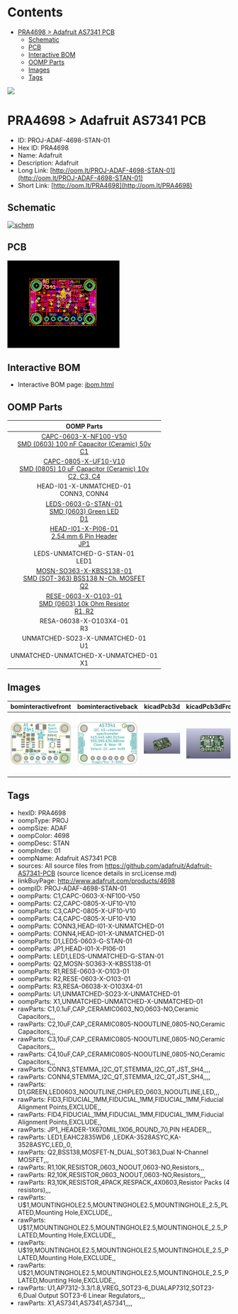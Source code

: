 



Contents
========

* [PRA4698 > Adafruit AS7341 PCB](#pra4698--adafruit-as7341-pcb)
	* [Schematic](#schematic)
	* [PCB](#pcb)
	* [Interactive BOM](#interactive-bom)
	* [OOMP Parts](#oomp-parts)
	* [Images](#images)
	* [Tags](#tags)
  
![][im]
# PRA4698 > Adafruit AS7341 PCB

- ID: PROJ-ADAF-4698-STAN-01
- Hex ID: PRA4698
- Name: Adafruit
- Description: Adafruit
- Long Link: [http://oom.lt/PROJ-ADAF-4698-STAN-01](http://oom.lt/PROJ-ADAF-4698-STAN-01)
- Short Link: [http://oom.lt/PRA4698](http://oom.lt/PRA4698)

## Schematic
  
[![schem](eagleSchemImage.png)](eagleSchemImage.png)
## PCB
  
[![pcb](eagleImage.png)](eagleImage.png)
## Interactive BOM

- Interactive BOM page: [ibom.html](https://htmlpreview.github.io/?https://github.com/oomlout/oomlout_OOMP_projects/blob/main/PROJ-ADAF-4698-STAN-01/kicad/bom/ibom.html)

## OOMP Parts
  

|OOMP Parts|
| :---: |
|[CAPC-0603-X-NF100-V50<br> SMD (0603) 100 nF Capacitor (Ceramic) 50v<br> C1](https://github.com/oomlout/oomlout_OOMP_parts/tree/main/CAPC-0603-X-NF100-V50/)|
|[CAPC-0805-X-UF10-V10<br> SMD (0805) 10 uF Capacitor (Ceramic) 10v<br> C2, C3, C4](https://github.com/oomlout/oomlout_OOMP_parts/tree/main/CAPC-0805-X-UF10-V10/)|
|HEAD-I01-X-UNMATCHED-01<BR>CONN3, CONN4|
|[LEDS-0603-G-STAN-01<br> SMD (0603) Green LED<br> D1](https://github.com/oomlout/oomlout_OOMP_parts/tree/main/LEDS-0603-G-STAN-01/)|
|[HEAD-I01-X-PI06-01<br> 2.54 mm 6 Pin Header<br> JP1](https://github.com/oomlout/oomlout_OOMP_parts/tree/main/HEAD-I01-X-PI06-01/)|
|LEDS-UNMATCHED-G-STAN-01<BR>LED1|
|[MOSN-SO363-X-KBSS138-01<br> SMD (SOT-363) BSS138 N-Ch. MOSFET<br> Q2](https://github.com/oomlout/oomlout_OOMP_parts/tree/main/MOSN-SO363-X-KBSS138-01/)|
|[RESE-0603-X-O103-01<br> SMD (0603) 10k Ohm Resistor<br> R1, R2](https://github.com/oomlout/oomlout_OOMP_parts/tree/main/RESE-0603-X-O103-01/)|
|RESA-06038-X-O103X4-01<BR>R3|
|UNMATCHED-SO23-X-UNMATCHED-01<BR>U1|
|UNMATCHED-UNMATCHED-X-UNMATCHED-01<BR>X1|

## Images
  
  

|bominteractivefront|bominteractiveback|kicadPcb3d|kicadPcb3dFront|kicadPcb3dBack|eagleImage|eagleSchemImage|
| :---: | :---: | :---: | :---: | :---: | :---: | :---: |
|[![bominteractivefront](bomFront_140.png)](bomFront.png)|[![bominteractiveback](bomBack_140.png)](bomBack.png)|[![kicadPcb3d](kicadPcb3d_140.png)](kicadPcb3d.png)|[![kicadPcb3dFront](kicadPcb3dFront_140.png)](kicadPcb3dFront.png)|[![kicadPcb3dBack](kicadPcb3dBack_140.png)](kicadPcb3dBack.png)|[![eagleImage](eagleImage_140.png)](eagleImage.png)|[![eagleSchemImage](eagleSchemImage_140.png)](eagleSchemImage.png)|

## Tags

- hexID: PRA4698
- oompType: PROJ
- oompSize: ADAF
- oompColor: 4698
- oompDesc: STAN
- oompIndex: 01
- oompName: Adafruit AS7341 PCB
- sources: All source files from https://github.com/adafruit/Adafruit-AS7341-PCB (source licence details in srcLicense.md)
- linkBuyPage: http://www.adafruit.com/products/4698
- oompID: PROJ-ADAF-4698-STAN-01
- oompParts: C1,CAPC-0603-X-NF100-V50
- oompParts: C2,CAPC-0805-X-UF10-V10
- oompParts: C3,CAPC-0805-X-UF10-V10
- oompParts: C4,CAPC-0805-X-UF10-V10
- oompParts: CONN3,HEAD-I01-X-UNMATCHED-01
- oompParts: CONN4,HEAD-I01-X-UNMATCHED-01
- oompParts: D1,LEDS-0603-G-STAN-01
- oompParts: JP1,HEAD-I01-X-PI06-01
- oompParts: LED1,LEDS-UNMATCHED-G-STAN-01
- oompParts: Q2,MOSN-SO363-X-KBSS138-01
- oompParts: R1,RESE-0603-X-O103-01
- oompParts: R2,RESE-0603-X-O103-01
- oompParts: R3,RESA-06038-X-O103X4-01
- oompParts: U1,UNMATCHED-SO23-X-UNMATCHED-01
- oompParts: X1,UNMATCHED-UNMATCHED-X-UNMATCHED-01
- rawParts: C1,0.1uF,CAP_CERAMIC0603_NO,0603-NO,Ceramic Capacitors,,,
- rawParts: C2,10uF,CAP_CERAMIC0805-NOOUTLINE,0805-NO,Ceramic Capacitors,,,
- rawParts: C3,10uF,CAP_CERAMIC0805-NOOUTLINE,0805-NO,Ceramic Capacitors,,,
- rawParts: C4,10uF,CAP_CERAMIC0805-NOOUTLINE,0805-NO,Ceramic Capacitors,,,
- rawParts: CONN3,STEMMA_I2C_QT,STEMMA_I2C_QT,JST_SH4,,,,
- rawParts: CONN4,STEMMA_I2C_QT,STEMMA_I2C_QT,JST_SH4,,,,
- rawParts: D1,GREEN,LED0603_NOOUTLINE,CHIPLED_0603_NOOUTLINE,LED,,,
- rawParts: FID3,FIDUCIAL_1MM,FIDUCIAL_1MM,FIDUCIAL_1MM,Fiducial Alignment Points,EXCLUDE,,
- rawParts: FID4,FIDUCIAL_1MM,FIDUCIAL_1MM,FIDUCIAL_1MM,Fiducial Alignment Points,EXCLUDE,,
- rawParts: JP1,,HEADER-1X670MIL,1X06_ROUND_70,PIN HEADER,,,
- rawParts: LED1,EAHC2835WD6  ,LEDKA-3528ASYC,KA-3528ASYC,LED,,0,
- rawParts: Q2,BSS138,MOSFET-N_DUAL,SOT363,Dual N-Channel MOSFET,,,
- rawParts: R1,10K,RESISTOR_0603_NOOUT,0603-NO,Resistors,,,
- rawParts: R2,10K,RESISTOR_0603_NOOUT,0603-NO,Resistors,,,
- rawParts: R3,10K,RESISTOR_4PACK,RESPACK_4X0603,Resistor Packs (4 resistors),,,
- rawParts: U$1,MOUNTINGHOLE2.5,MOUNTINGHOLE2.5,MOUNTINGHOLE_2.5_PLATED,Mounting Hole,EXCLUDE,,
- rawParts: U$17,MOUNTINGHOLE2.5,MOUNTINGHOLE2.5,MOUNTINGHOLE_2.5_PLATED,Mounting Hole,EXCLUDE,,
- rawParts: U$19,MOUNTINGHOLE2.5,MOUNTINGHOLE2.5,MOUNTINGHOLE_2.5_PLATED,Mounting Hole,EXCLUDE,,
- rawParts: U$21,MOUNTINGHOLE2.5,MOUNTINGHOLE2.5,MOUNTINGHOLE_2.5_PLATED,Mounting Hole,EXCLUDE,,
- rawParts: U1,AP7312-3.3/1.8,VREG_SOT23-6_DUALAP7312,SOT23-6,Dual Output SOT23-6 Linear Regulators,,,
- rawParts: X1,AS7341,AS7341,AS7341,,,,



[im]: kicadPcb3d_450.png
